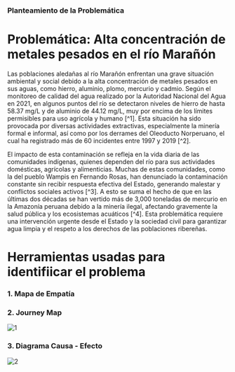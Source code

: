 
### Planteamiento de la Problemática

# Problemática: Alta concentración de metales pesados en el río Marañón

Las poblaciones aledañas al río Marañón enfrentan una grave situación ambiental y social debido a la alta concentración de metales pesados en sus aguas, como hierro, aluminio, 
plomo, mercurio y cadmio. Según el monitoreo de calidad del agua realizado por la Autoridad Nacional del Agua en 2021, en algunos puntos del río se detectaron niveles de hierro 
de hasta 58.37 mg/L y de aluminio de 44.12 mg/L, muy por encima de los límites permisibles para uso agrícola y humano [^1]. Esta situación ha sido provocada por diversas 
actividades extractivas, especialmente la minería formal e informal, así como por los derrames del Oleoducto Norperuano, el cual ha registrado más de 60 incidentes entre 1997 y 
2019 [^2].

El impacto de esta contaminación se refleja en la vida diaria de las comunidades indígenas, quienes dependen del río para sus actividades domésticas, agrícolas y alimenticias.
Muchas de estas comunidades, como la del pueblo Wampis en Fernando Rosas, han denunciado la contaminación constante sin recibir respuesta efectiva del Estado, generando malestar 
y conflictos sociales activos [^3]. A esto se suma el hecho de que en las últimas dos décadas se han vertido más de 3,000 toneladas de mercurio en la Amazonía peruana debido a la
minería ilegal, afectando gravemente la salud pública y los ecosistemas acuáticos [^4]. Esta problemática requiere una intervención urgente desde el Estado y la sociedad civil
para garantizar agua limpia y el respeto a los derechos de las poblaciones ribereñas.


# Herramientas usadas para identifiicar el problema

### 1. Mapa de Empatía 

### 2. Journey Map 
![1](https://github.com/user-attachments/assets/3c2811d6-74da-46bd-abc7-9d08ff77d743)

### 3. Diagrama Causa - Efecto 

![2](https://github.com/user-attachments/assets/67fd00c2-9c34-465b-b1a2-83b57e26a888)


